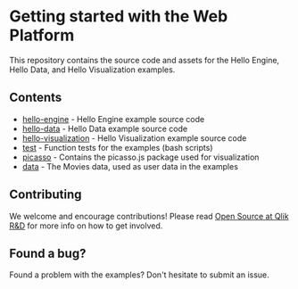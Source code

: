 # Getting started with the Web Platform

This repository contains the source code and assets for the Hello Engine, Hello Data, and Hello Visualization examples.

## Contents

- [hello-engine](./hello-engine/) - Hello Engine example source code
- [hello-data](./hello-data/) - Hello Data example source code
- [hello-visualization](./hello-visualization/) - Hello Visualization example source code
- [test](./test) - Function tests for the examples (bash scripts)
- [picasso](./picasso) - Contains the picasso.js package used for visualization
- [data](./data) - The Movies data, used as user data in the examples

## Contributing

We welcome and encourage contributions! Please read [Open Source at Qlik R&D](https://github.com/qlik-oss/open-source)
for more info on how to get involved.

## Found a bug?

Found a problem with the examples? Don't hesitate to submit an issue.

